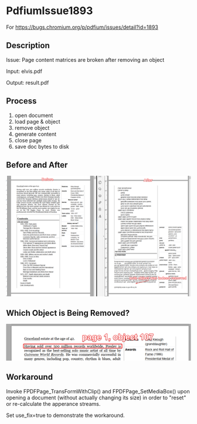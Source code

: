 # PdfiumIssue1893
For https://bugs.chromium.org/p/pdfium/issues/detail?id=1893

## Description
Issue: Page content matrices are broken after removing an object

Input: elvis.pdf

Output: result.pdf

## Process
1. open document
2. load page & object
3. remove object
4. generate content
5. close page
6. save doc bytes to disk

## Before and After
![screenshot of before and after](https://github.com/iron-software/PdfiumIssue1893/blob/main/Before%20and%20After.png?raw=true)

## Which Object is Being Removed?
![screenshot of removed object](https://github.com/iron-software/PdfiumIssue1893/blob/main/Which%20Object%20is%20Removed.png?raw=true)

## Workaround
Invoke FPDFPage_TransFormWithClip() and FPDFPage_SetMediaBox() upon opening a document (without actually changing its size) in order to "reset" or re-calculate the apperance streams.

Set use_fix=true to demonstrate the workaround.
